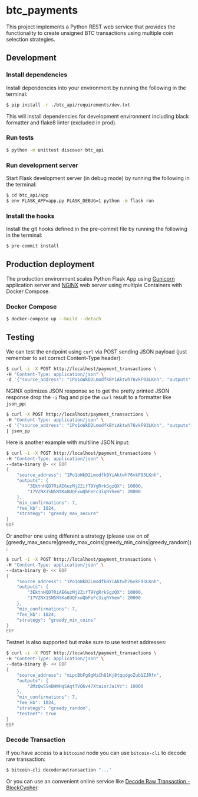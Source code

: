 # btc_payments

This project implements a Python REST web service that provides the functionality to create unsigned BTC transactions using multiple coin selection strategies.

## Development

### Install dependencies

Install dependencies into your environment by running the following in the terminal:

```bash
$ pip install -r ./btc_api/requirements/dev.txt
```

This will install dependencies for development environment including black formatter and flake8 linter (excluded in prod).

### Run tests

```bash
$ python -m unittest discover btc_api
```

### Run development server

Start Flask development server (in debug mode) by running the following in the terminal:

```bash
$ cd btc_api/app
$ env FLASK_APP=app.py FLASK_DEBUG=1 python -m flask run
```

### Install the hooks

Install the git hooks defined in the pre-commit file by running the following in the terminal:

```bash
$ pre-commit install
```

## Production deployment

The production environment scales Python Flask App using [Gunicorn](https://gunicorn.org/) application server and [NGINX](https://www.nginx.com/) web server using multiple Containers with Docker Compose.

### Docker Compose

```bash
$ docker-compose up --build --detach
```

## Testing

We can test the endpoint using `curl` via POST sending JSON payload (just remember to set correct Content-Type header):

```bash
$ curl -i -X POST http://localhost/payment_transactions \
-H "Content-Type: application/json" \
-d '{"source_address": "1Po1oWkD2LmodfkBYiAktwh76vkF93LKnh", "outputs": {"17VZNX1SN5NtKa8UQFxwQbFeFc3iqRYhem": 20000}, "min_confirmations": 7}'
```

NGINX optimizes JSON response so to get the pretty printed JSON response drop the `-i` flag and pipe the `curl` result to a formatter like `json_pp`:

```bash
$ curl -X POST http://localhost/payment_transactions \
-H "Content-Type: application/json" \
-d '{"source_address": "1Po1oWkD2LmodfkBYiAktwh76vkF93LKnh", "outputs": {"17VZNX1SN5NtKa8UQFxwQbFeFc3iqRYhem": 20000}, "min_confirmations": 7}' \
| json_pp
```

Here is another example with multiline JSON input:

```bash
$ curl -i -X POST http://localhost/payment_transactions \
-H "Content-Type: application/json" \
--data-binary @- << EOF
{
    "source_address": "1Po1oWkD2LmodfkBYiAktwh76vkF93LKnh",
    "outputs": {
        "3EktnHQD7RiAE6uzMj2ZifT9YgRrkSgzQX": 10000,
        "17VZNX1SN5NtKa8UQFxwQbFeFc3iqRYhem": 20000
    },
    "min_confirmations": 7,
    "fee_kb": 1024,
    "strategy": "greedy_max_secure"
}
EOF
```

Or another one using different a strategy (please use on of [greedy_max_secure|greedy_max_coins|greedy_min_coins|greedy_random]):

```bash
$ curl -i -X POST http://localhost/payment_transactions \
-H "Content-Type: application/json" \
--data-binary @- << EOF
{
    "source_address": "1Po1oWkD2LmodfkBYiAktwh76vkF93LKnh",
    "outputs": {
        "3EktnHQD7RiAE6uzMj2ZifT9YgRrkSgzQX": 10000,
        "17VZNX1SN5NtKa8UQFxwQbFeFc3iqRYhem": 20000
    },
    "min_confirmations": 7,
    "fee_kb": 1024,
    "strategy": "greedy_min_coins"
}
EOF
```

Testnet is also supported but make sure to use testnet addresses:

```bash
$ curl -i -X POST http://localhost/payment_transactions \
-H "Content-Type: application/json" \
--data-binary @- << EOF
{
    "source_address": "mipcBbFg9gMiCh81Kj8tqqdgoZub1ZJRfn",
    "outputs": {
        "2MzQwSSnBHWHqSAqtTVQ6v47XtaisrJa1Vc": 10000
    },
    "min_confirmations": 7,
    "fee_kb": 1024,
    "strategy": "greedy_random",
    "testnet": true
}
EOF
```

### Decode Transaction

If you have access to a `bitcoind` node you can use `bitcoin-cli` to decode raw transaction:

```bash
$ bitcoin-cli decoderawtransaction "..."
```

Or you can use an convenient online service like [Decode Raw Transaction - BlockCypher](https://live.blockcypher.com/btc/decodetx/).
